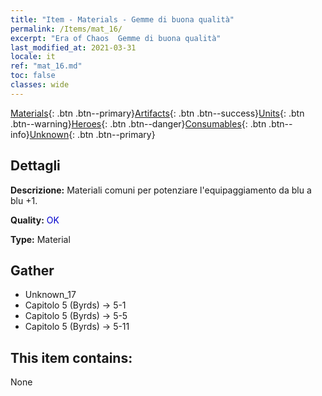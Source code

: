 ```yaml
---
title: "Item - Materials - Gemme di buona qualità"
permalink: /Items/mat_16/
excerpt: "Era of Chaos  Gemme di buona qualità"
last_modified_at: 2021-03-31
locale: it
ref: "mat_16.md"
toc: false
classes: wide
---
```

 [Materials](/it/Items/){: .btn .btn--primary}[Artifacts](/it/Items/Artifacts/){: .btn .btn--success}[Units](/it/Items/Units/){: .btn .btn--warning}[Heroes](/it/Items/Heroes/){: .btn .btn--danger}[Consumables](/it/Items/Consumables/){: .btn .btn--info}[Unknown](/it/Items/Unknown/){: .btn .btn--primary}

## Dettagli
 **Descrizione:** Materiali comuni per potenziare l'equipaggiamento da blu a blu +1.

 **Quality:** <span style="color: #0000CD">OK</span>

 **Type:** Material

## Gather

*    Unknown_17 
*    Capitolo 5 (Byrds) -> 5-1 
*    Capitolo 5 (Byrds) -> 5-5 
*    Capitolo 5 (Byrds) -> 5-11 

## This item contains:

  None

